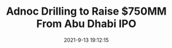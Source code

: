 ---
"title": "Adnoc Drilling to Raise $750MM From Abu Dhabi IPO"
"date": "2021-9-13 19:12:15"
"feed_name": "RIGZONE"
"feed_website": "http://www.rigzone.com/"
"feed_rss": "http://www.rigzone.com/news/rss/rigzone_latest.aspx"
"link": "https://www.rigzone.com/news/wire/adnoc_drilling_to_raise_750mm_from_abu_dhabi_ipo-13-sep-2021-166420-article/?rss=true"
"file": "_posts/2021-1-1-3e3d744ad179d5cdafe8e7e3f9db5397adf54ff4.md"
"accident": "0"
"drilling": "0"
---